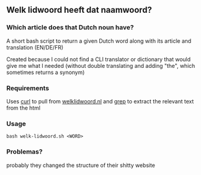 
## Welk lidwoord heeft dat naamwoord?

### Which article does that Dutch noun have?

A short bash script to return a given Dutch word along with its article and translation (EN/DE/FR)

Created because I could not find a CLI translator or dictionary that would give me what I needed (without double translating and adding "the", which sometimes returns a synonym)

### Requirements

Uses [curl](http://curl.haxx.se/) to pull from [welklidwoord.nl](http://welklidwoord.nl) and [grep](https://www.gnu.org/software/grep/) to extract the relevant text from the html

### Usage

   `bash welk-lidwoord.sh <WORD>`

### Problemas?

probably they changed the structure of their shitty website

